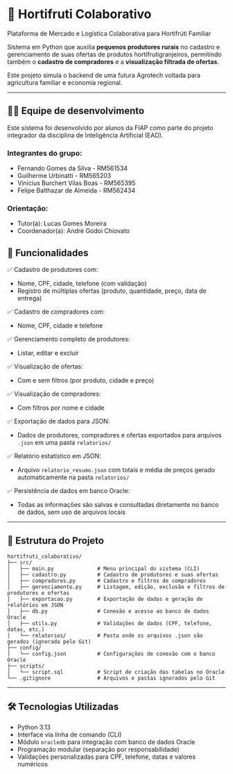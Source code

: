 # 🌱 Hortifruti Colaborativo

Plataforma de Mercado e Logística Colaborativa para Hortifrúti Familiar

Sistema em Python que auxilia **pequenos produtores rurais** no cadastro e gerenciamento de suas ofertas de produtos hortifrutigranjeiros, permitindo também o **cadastro de compradores** e a **visualização filtrada de ofertas**.

Este projeto simula o backend de uma futura Agrotech voltada para agricultura familiar e economia regional.

---

## 👨‍💻 Equipe de desenvolvimento

Este sistema foi desenvolvido por alunos da FIAP como parte do projeto integrador da disciplina de Inteligência Artificial (EAD).

### Integrantes do grupo:
- Fernando Gomes da Silva - RM561534
- Guilherme Urbinatti - RM565203
- Vinicius Burchert Vilas Boas - RM565395
- Felipe Balthazar de Almeida - RM562434

### Orientação:
- Tutor(a): Lucas Gomes Moreira
- Coordenador(a): André Godoi Chiovato

## 📌 Funcionalidades

✅ Cadastro de produtores com:  
- Nome, CPF, cidade, telefone (com validação)  
- Registro de múltiplas ofertas (produto, quantidade, preço, data de entrega)  

✅ Cadastro de compradores com:  
- Nome, CPF, cidade e telefone  

✅ Gerenciamento completo de produtores:  
- Listar, editar e excluir  

✅ Visualização de ofertas:  
- Com e sem filtros (por produto, cidade e preço)  

✅ Visualização de compradores:  
- Com filtros por nome e cidade  

✅ Exportação de dados para JSON:  
- Dados de produtores, compradores e ofertas exportados para arquivos `.json` em uma pasta `relatorios/`

✅ Relatório estatístico em JSON:  
- Arquivo `relatorio_resumo.json` com totais e média de preços gerado automaticamente na pasta `relatorios/`

✅ Persistência de dados em banco Oracle:  
- Todas as informações são salvas e consultadas diretamente no banco de dados, sem uso de arquivos locais  

---

## 📁 Estrutura do Projeto

```
hortifruti_colaborativo/
├── src/
│   ├── main.py              # Menu principal do sistema (CLI)
│   ├── cadastro.py          # Cadastro de produtores e suas ofertas
│   ├── compradores.py       # Cadastro e filtros de compradores
│   ├── gerenciamento.py     # Listagem, edição, exclusão e filtros de produtores e ofertas
│   ├── exportacao.py        # Exportação de dados e geração de relatórios em JSON
│   ├── db.py                # Conexão e acesso ao banco de dados Oracle
│   ├── utils.py             # Validações de dados (CPF, telefone, datas, etc.)
│   └── relatorios/          # Pasta onde os arquivos .json são gerados (ignorada pelo Git)
├── config/
│   └── config.json          # Configurações de conexão com o banco Oracle
├── scripts/
│   └── script.sql           # Script de criação das tabelas no Oracle
└── .gitignore               # Arquivos e pastas ignorados pelo Git
```

---

## 🛠️ Tecnologias Utilizadas

- Python 3.13
- Interface via linha de comando (CLI)  
- Módulo `oracledb` para integração com banco de dados Oracle  
- Programação modular (separação por responsabilidade)  
- Validações personalizadas para CPF, telefone, datas e valores numéricos